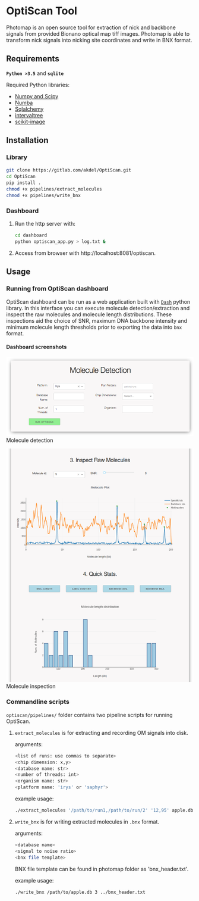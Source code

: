 # OptiScan Tool

Photomap is an open source tool for extraction of nick and backbone signals from provided Bionano optical map tiff images. Photomap is able to transform nick signals into nicking site coordinates and write in BNX format.


## Requirements

**`Python >3.5`** and 
**`sqlite`**

Required Python libraries:

* [Numpy and Scipy](http://www.numpy.org)
* [Numba](http://numba.pydata.org)
* [Sqlalchemy](https://www.sqlalchemy.org)
* [intervaltree](https://pypi.org/project/intervaltree)
* [scikit-image](https://scikit-image.org)


## Installation

### Library
```bash
git clone https://gitlab.com/akdel/OptiScan.git
cd OptiScan
pip install .
chmod +x pipelines/extract_molecules
chmod +x pipelines/write_bnx
```

### Dashboard
1. Run the http server with:
    ```bash
    cd dashboard
    python optiscan_app.py > log.txt &
    ```
2. Access from browser with http://localhost:8081/optiscan.

## Usage

### Running from OptiScan dashboard

OptiScan dashboard can be run as a web application built with [`Dash`](https://github.com/plotly/dash) python library. In this interface you can execute molecule detection/extraction and inspect the raw molecules and molecule length distributions. These inspections aid the choice of SNR, maximum DNA backbone intensity and minimum molecule length thresholds prior to exporting the data into `bnx` format.

#### Dashboard screenshots

![](screenshot1.png)
Molecule detection

![](screenshot2.png)
Molecule inspection

### Commandline scripts
`optiscan/pipelines/` folder contains two pipeline scripts for running OptiScan.


1. `extract_molecules` is for extracting and recording OM signals into disk.

    arguments: 
    ```bash
    <list of runs: use commas to separate> 
    <chip dimension: x,y> 
    <database name: str>
    <number of threads: int> 
    <organism name: str>
    <platform name: 'irys' or 'saphyr'>
    ```

    example usage:

    ```bash
    ./extract_molecules '/path/to/run1,/path/to/run/2' '12,95' apple.db 10 apple irys
    ```

2. `write_bnx` is for writing extracted molecules in `.bnx` format.
    
    arguments:
    ```bash 
    <database name> 
    <signal to noise ratio> 
    <bnx file template>
    ```

    BNX file template can be found in photomap folder as 'bnx_header.txt'.
    
    example usage:
    ```bash
    ./write_bnx /path/to/apple.db 3 ../bnx_header.txt
    ```